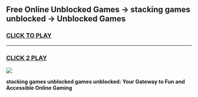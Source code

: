 
## Free Online Unblocked Games → stacking games unblocked → Unblocked Games
<h3>
<a href="https://premium.freeplayer.one?title=stacking_games_unblocked&ref=21F">CLICK TO PLAY</a></h3>
<hr>

<h3>
<a href="https://premium.freeplayer.one?title=stacking_games_unblocked&ref=21F">CLICK 2 PLAY</a>
  
</h3>

<a href="https://premium.freeplayer.one?title=stacking_games_unblocked&ref=21F/"><img src="https://clearcache.store/games.png"></a>


**stacking games unblocked games unblocked: Your Gateway to Fun and Accessible Online Gaming**
